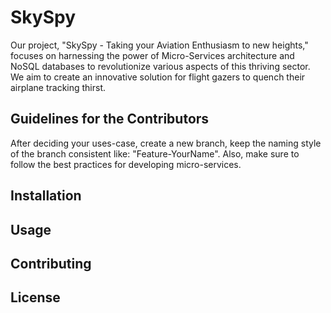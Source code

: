 # SkySpy

Our project, "SkySpy - Taking your Aviation Enthusiasm to new heights," focuses on harnessing the power of Micro-Services architecture and NoSQL databases to revolutionize various aspects of this thriving sector. We aim to create an innovative solution for flight gazers to quench their airplane tracking thirst.

## Guidelines for the Contributors

After deciding your uses-case, create a new branch, keep the naming style of the branch consistent like: "Feature-YourName". Also, make sure to follow the best practices for developing micro-services. 

## Installation



## Usage


## Contributing



## License

